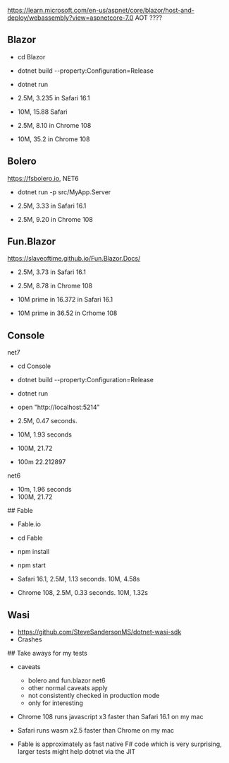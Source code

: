 ﻿https://learn.microsoft.com/en-us/aspnet/core/blazor/host-and-deploy/webassembly?view=aspnetcore-7.0  AOT ????

## Blazor

- cd Blazor
- dotnet build --property:Configuration=Release
- dotnet run

- 2.5M, 3.235 in Safari 16.1
- 10M, 15.88 Safari
- 2.5M, 8.10 in Chrome 108
- 10M, 35.2 in Chrome 108

## Bolero

https://fsbolero.io, NET6

- dotnet run -p src/MyApp.Server

- 2.5M, 3.33 in Safari 16.1
- 2.5M, 9.20 in Chrome 108

## Fun.Blazor

https://slaveoftime.github.io/Fun.Blazor.Docs/

- 2.5M, 3.73 in Safari 16.1
- 2.5M, 8.78 in Chrome 108

- 10M prime in 16.372 in Safari 16.1
- 10M prime in 36.52 in Crhome 108

## Console

net7

- cd Console
- dotnet build --property:Configuration=Release
- dotnet run
- open "http://localhost:5214"

- 2.5M, 0.47 seconds.
- 10M, 1.93 seconds
- 100M, 21.72
- 100m 22.212897 

net6

- 10m, 1.96 seconds
- 100M, 21.72

## Fable

- Fable.io

- cd Fable
- npm install
- npm start

- Safari 16.1, 2.5M, 1.13 seconds.  10M, 4.58s
- Chrome 108, 2.5M, 0.33 seconds. 10M, 1.32s

## Wasi

- https://github.com/SteveSandersonMS/dotnet-wasi-sdk
- Crashes

## Take aways for my tests

- caveats
  - bolero and fun.blazor net6
  - other normal caveats apply
  - not consistently checked in production mode
  - only for interesting

- Chrome 108 runs javascript x3 faster than Safari 16.1 on my mac
- Safari runs wasm x2.5 faster than Chrome on my mac
- Fable is approximately as fast native F# code which is very surprising, larger tests might help dotnet via the JIT
